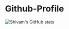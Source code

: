# Github-Profile
![Shivam's GitHub stats](https://github-readme-stats.vercel.app/api?username=shivam66151&hide=contribs,prs&count_private=true&show_icons=true&theme=dark)
